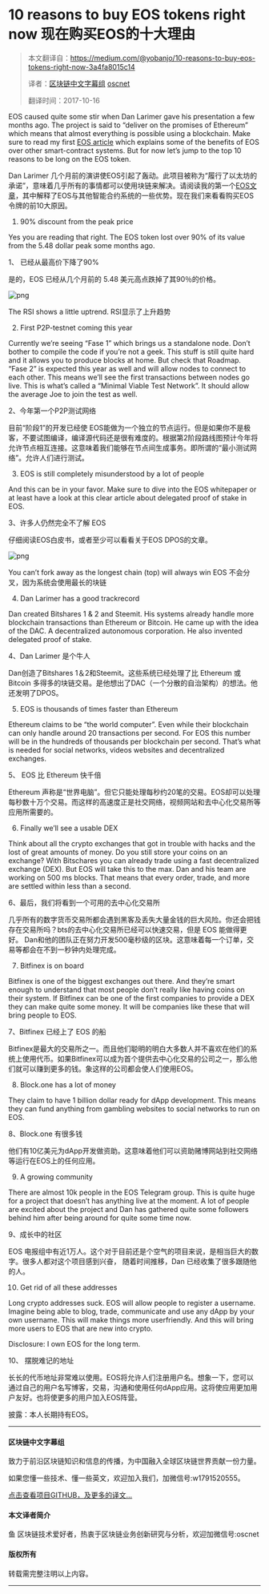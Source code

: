 # 10 reasons to buy EOS tokens right now 现在购买EOS的十大理由

> 本文翻译自：https://medium.com/@yobanjo/10-reasons-to-buy-eos-tokens-right-now-3a4fa8015c14
>
> 译者：[区块链中文字幕组](https://github.com/BlockchainTranslator/EOS) [oscnet](https://github.com/BlockchainTranslator/EOS)
>
> 翻译时间：2017-10-16


EOS caused quite some stir when Dan Larimer gave his presentation a few months ago. The project is said to “deliver on the promises of Ethereum” which means that almost everything is possible using a blockchain. Make sure to read my first [EOS article](https://medium.com/@yobanjo/eos-is-nailing-it-almost-100-aafa3f6410f5) which explains some of the benefits of EOS over other smart-contract systems. But for now let’s jump to the top 10 reasons to be long on the EOS token.

Dan Larimer 几个月前的演讲使EOS引起了轰动。此项目被称为“履行了以太坊的承诺”，意味着几乎所有的事情都可以使用块链来解决。请阅读我的第一个[EOS文章](https://medium.com/@yobanjo/eos-is-nailing-it-almost-100-aafa3f6410f5)，其中解释了EOS与其他智能合约系统的一些优势。现在我们来看看购买EOS令牌的前10大原因。


1. 90% discount from the peak price

Yes you are reading that right. The EOS token lost over 90% of its value from the 5.48 dollar peak some months ago.

1、 已经从最高价下降了90%


是的，EOS 已经从几个月前的 5.48 美元高点跌掉了其90％的价格。

![png](https://cdn-images-1.medium.com/max/800/1*Y_W_RLPuWHAZ9oZsAOk3Og.png)

The RSI shows a little uptrend. RSI显示了上升趋势

2. First P2P-testnet coming this year

Currently we’re seeing “Fase 1” which brings us a standalone node. Don’t bother to compile the code if you’re not a geek. This stuff is still quite hard and it allows you to produce blocks at home. But check that Roadmap. “Fase 2” is expected this year as well and will allow nodes to connect to each other. This means we’ll see the first transactions between nodes go live. This is what’s called a “Minimal Viable Test Network”. It should allow the average Joe to join the test as well.

2、今年第一个P2P测试网络

目前“阶段1”的开发已经使 EOS能做为一个独立的节点运行。但是如果你不是极客，不要试图编译，编译源代码还是很有难度的。根据第2阶段路线图预计今年将允许节点相互连接。这意味着我们能够在节点间生成事务。即所谓的“最小测试网络”。允许人们进行测试。

3. EOS is still completely misunderstood by a lot of people

And this can be in your favor. Make sure to dive into the EOS whitepaper or at least have a look at this clear article about delegated proof of stake in EOS.

3、许多人仍然完全不了解 EOS

仔细阅读EOS白皮书，或者至少可以看看关于EOS DPOS的文章。

![png](https://cdn-images-1.medium.com/max/1600/1*SC1m6O_TDMbzmrv8JIcUoQ.png)

You can’t fork away as the longest chain (top) will always win
EOS 不会分叉，因为系统会使用最长的块链

4. Dan Larimer has a good trackrecord

Dan created Bitshares 1 & 2 and Steemit. His systems already handle more blockchain transactions than Ethereum or Bitcoin. He came up with the idea of the DAC. A decentralized autonomous corporation. He also invented delegated proof of stake.

4、Dan Larimer 是个牛人

Dan创造了Bitshares 1＆2和Steemit。这些系统已经处理了比 Ethereum 或 Bitcoin 多得多的块链交易。是他想出了DAC（一个分散的自治架构）的想法。他还发明了DPOS。

5. EOS is thousands of times faster than Ethereum

Ethereum claims to be “the world computer”. Even while their blockchain can only handle around 20 transactions per second. For EOS this number will be in the hundreds of thousands per blockchain per second. That’s what is needed for social networks, videos websites and decentralized exchanges.

5、 EOS 比 Ethereum 快千倍

Ethereum 声称是“世界电脑”。但它只能处理每秒约20笔的交易。EOS却可以处理每秒数十万个交易。而这样的高速度正是社交网络，视频网站和去中心化交易所等应用所需要的。

6. Finally we’ll see a usable DEX

Think about all the crypto exchanges that got in trouble with hacks and the lost of great amounts of money. Do you still store your coins on an exchange? With Bitschares you can already trade using a fast decentralized exchange (DEX). But EOS will take this to the max. Dan and his team are working on 500 ms blocks. That means that every order, trade, and more are settled within less than a second.

6、最后，我们将看到一个可用的去中心化交易所

几乎所有的数字货币交易所都会遇到黑客及丢失大量金钱的巨大风险。你还会把钱存在交易所吗？bts的去中心化交易所已经可以快速交易，但是 EOS 能做得更好。 Dan和他的团队正在努力开发500毫秒级的区块。这意味着每一个订单，交易等都会在不到一秒钟内处理完成。

7. Bitfinex is on board

Bitfinex is one of the biggest exchanges out there. And they’re smart enough to understand that most people don’t really like having coins on their system. If Bitfinex can be one of the first companies to provide a DEX they can make quite some money. It will be companies like these that will bring people to EOS.

7、Bitfinex 已经上了 EOS 的船

Bitfinex是最大的交易所之一。而且他们聪明的明白大多数人并不喜欢在他们的系统上使用代币。如果Bitfinex可以成为首个提供去中心化交易的公司之一，那么他们就可以赚到更多的钱。象这样的公司都会使人们使用EOS。

8. Block.one has a lot of money

They claim to have 1 billion dollar ready for dApp development. This means they can fund anything from gambling websites to social networks to run on EOS.

8、Block.one 有很多钱

他们有10亿美元为dApp开发做资助。这意味着他们可以资助赌博网站到社交网络等运行在EOS上的任何应用。

9. A growing community

There are almost 10k people in the EOS Telegram group. This is quite huge for a project that doesn’t has anything live at the moment. A lot of people are excited about the project and Dan has gathered quite some followers behind him after being around for quite some time now.

9、成长中的社区

EOS 电报组中有近1万人。这个对于目前还是个空气的项目来说，是相当巨大的数字。很多人都对这个项目感到兴奋，
随着时间推移，Dan 已经收集了很多跟随他的人。

10. Get rid of all these addresses

Long crypto addresses suck. EOS will allow people to register a username. Imagine being able to blog, trade, communicate and use any dApp by your own username. This will make things more userfriendly. And this will bring more users to EOS that are new into crypto.

Disclosure: I own EOS for the long term.

10、 摆脱难记的地址

长长的代币地址非常难以使用。EOS将允许人们注册用户名。想象一下，您可以通过自己的用户名写博客，交易，沟通和使用任何dApp应用。这将使应用更加用户友好。也将使更多的用户加入EOS阵营。


披露：本人长期持有EOS。


----------------------------------------------------

#### 区块链中文字幕组

致力于前沿区块链知识和信息的传播，为中国融入全球区块链世界贡献一份力量。

如果您懂一些技术、懂一些英文，欢迎加入我们，加微信号:w1791520555。

[点击查看项目GITHUB，及更多的译文...](https://github.com/BlockchainTranslator/EOS)

#### 本文译者简介

鱼 区块链技术爱好者，热衷于区块链业务创新研究与分析，欢迎加微信号:oscnet

#### 版权所有

转载需完整注明以上内容。

----------------------------------------------------

